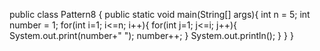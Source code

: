 public class Pattern8 {
    public static void main(String[] args){
        int n = 5;
        int number = 1;
        for(int i=1; i<=n; i++){
            for(int j=1; j<=i; j++){
                System.out.print(number+" ");
                number++;
            }
            System.out.println();
        }
    }
}
